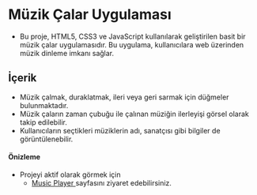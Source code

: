 # Müzik Çalar Uygulaması
- Bu proje, HTML5, CSS3 ve JavaScript kullanılarak geliştirilen basit bir müzik çalar uygulamasıdır. Bu uygulama, kullanıcılara web üzerinden müzik dinleme imkanı sağlar.




## İçerik
- Müzik çalmak, duraklatmak, ileri veya geri sarmak için düğmeler bulunmaktadır.
- Müzik çaların zaman çubuğu ile çalınan müziğin ilerleyişi görsel olarak takip edilebilir.
- Kullanıcıların seçtikleri müziklerin adı, sanatçısı gibi bilgiler de görüntülenebilir.

#### Önizleme 

- Projeyi aktif olarak görmek için 
    - [Music Player ](https://sevimaydin.github.io/music-player/) sayfasını ziyaret edebilirsiniz.





